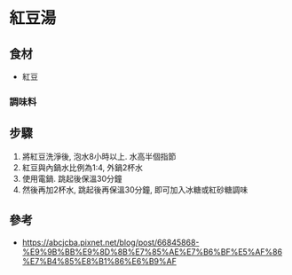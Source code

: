 # 紅豆湯

## 食材
* 紅豆

### 調味料

## 步驟
1. 將紅豆洗淨後, 泡水8小時以上. 水高半個指節
2. 紅豆與內鍋水比例為1:4, 外鍋2杯水
3. 使用電鍋. 跳起後保溫30分鐘
4. 然後再加2杯水, 跳起後再保溫30分鐘, 即可加入冰糖或紅砂糖調味

## 參考
* https://abcjcba.pixnet.net/blog/post/66845868-%E9%9B%BB%E9%8D%8B%E7%85%AE%E7%B6%BF%E5%AF%86%E7%B4%85%E8%B1%86%E6%B9%AF